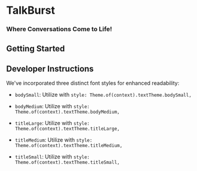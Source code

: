 # TalkBurst

### Where Conversations Come to Life!

## Getting Started

## Developer Instructions

We've incorporated three distinct font styles for enhanced readability:

- `bodySmall`: Utilize with `style: Theme.of(context).textTheme.bodySmall,`

- `bodyMedium`: Utilize with `style: Theme.of(context).textTheme.bodyMedium,`

- `titleLarge`: Utilize with `style: Theme.of(context).textTheme.titleLarge,`

- `titleMedium`: Utilize with `style: Theme.of(context).textTheme.titleMedium,`

- `titleSmall`: Utilize with `style: Theme.of(context).textTheme.titleSmall,`